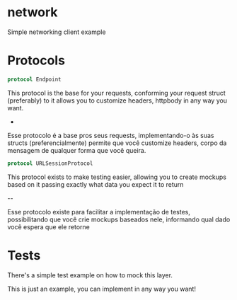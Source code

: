 # network
Simple networking client example

# Protocols
```swift
protocol Endpoint
```
This protocol is the base for your requests, conforming your request struct (preferably) to it allows you to customize headers, httpbody in any way you want.

-

Esse protocolo é a base pros seus requests, implementando-o às suas structs (preferencialmente) permite que você customize headers, corpo da mensagem de qualquer forma que você queira.

```swift
protocol URLSessionProtocol
```
This protocol exists to make testing easier, allowing you to create mockups based on it passing exactly what data you expect it to return

-- 

Esse protocolo existe para facilitar a implementação de testes, possibilitando que você crie mockups baseados nele, informando qual dado você espera que ele retorne

# Tests
There's a simple test example on how to mock this layer.

This is just an example, you can implement in any way you want!